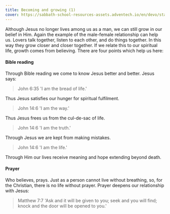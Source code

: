 ```yaml
---
title: Becoming and growing (1)
cover: https://sabbath-school-resources-assets.adventech.io/en/devo/start-into-life/07-believing-is-a-matter-of-trust/ivB1679482615936.jpg
---
```


Although Jesus no longer lives among us as a man, we can still grow in our belief in Him. Again the example of the male­-female relationship can help us. Lovers talk together, listen to each other, and do things together. In this way they grow closer and closer together. If we relate this to our spiritual life, growth comes from believing. There are four points which help us here: 

#### Bible reading

Through Bible reading we come to know Jesus better and better. Jesus says:

> <callout>John 6:35</callout>
> 'I am the bread of life.'

Thus Jesus satisfies our hunger for spiritual fulfilment.

> <callout>John 14:6</callout>
> 'I am the way.'

Thus Jesus frees us from the cul-­de­-sac of life.

> <callout>John 14:6</callout>
> 'I am the truth.'

Through Jesus we are kept from making mistakes.

> <callout>John 14:6</callout>
> 'I am the life.'

Through Him our lives receive meaning and hope extending beyond death.

#### Prayer

Who believes, prays. Just as a person cannot live without breathing, so, for the Christian, there is no life without prayer. Prayer deepens our relationship with Jesus:

> <callout>Matthew 7:7</callout>
> 'Ask and it will be given to you; seek and you will find; knock and the door will be opened to you.'